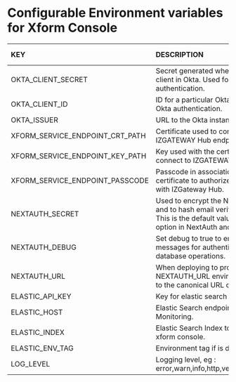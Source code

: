 # Configurable Environment variables for Xform Console

| KEY                             | DESCRIPTION                                                                                                                                             | DEFAULT VALUE | REQUIRED |
| :------------------------------ | :------------------------------------------------------------------------------------------------------------------------------------------------------ | :-----------: | :------: |
| OKTA_CLIENT_SECRET              | Secret generated when creating a client in Okta. Used for Okta authentication.                                                                          |   undefined   |   true   |
| OKTA_CLIENT_ID                  | ID for a particular Okta client. Used for Okta authentication.                                                                                          |   undefined   |   true   |
| OKTA_ISSUER                     | URL to the Okta instance.                                                                                                                               |   undefined   |   true   |
| XFORM_SERVICE_ENDPOINT_CRT_PATH | Certificate used to connect to IZGATEWAY Hub endpoint.                                                                                                  |   undefined   |   true   |
| XFORM_SERVICE_ENDPOINT_KEY_PATH | Key used with the certificate to connect to IZGATEWAY Hub endpoint.                                                                                     |   undefined   |   true   |
| XFORM_SERVICE_ENDPOINT_PASSCODE | Passcode in association with the certificate to authorize and connect with IZGateway Hub.                                                               |   undefined   |   true   |
| NEXTAUTH_SECRET                 | Used to encrypt the NextAuth.js JWT, and to hash email verification tokens. This is the default value for the secret option in NextAuth and Middleware. |   undefined   |   true   |
| NEXTAUTH_DEBUG                  | Set debug to true to enable debug messages for authentication and database operations.                                                                  |     false     |  false   |
| NEXTAUTH_URL                    | When deploying to production, set the NEXTAUTH_URL environment variable to the canonical URL of your site.                                              |   undefined   |   true   |
| ELASTIC_API_KEY                 | Key for elastic search endpoint.                                                                                                                        |   undefined   |   true   |
| ELASTIC_HOST                    | Elastic Search endpoint used Monitoring.                                                                                                                |   undefined   |   true   |
| ELASTIC_INDEX                   | Elastic Search Index to be used for xform console.                                                                                                      |   undefined   |   true   |
| ELASTIC_ENV_TAG                 | Environment tag if is dev or prod.                                                                                                                      |   undefined   |   true   |
| LOG_LEVEL                       | Logging level, eg : error,warn,info,http,verbose,debug,silly                                                                                            |     info      |  false   |
